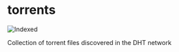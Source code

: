torrents 
========
![Indexed](https://img.shields.io/badge/indexed-63533-blue)

Collection of torrent files discovered in the DHT network
